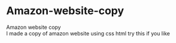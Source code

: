 # Amazon-website-copy
Amazon website copy
<br>
I  made a copy of amazon website using css html try this if you like

